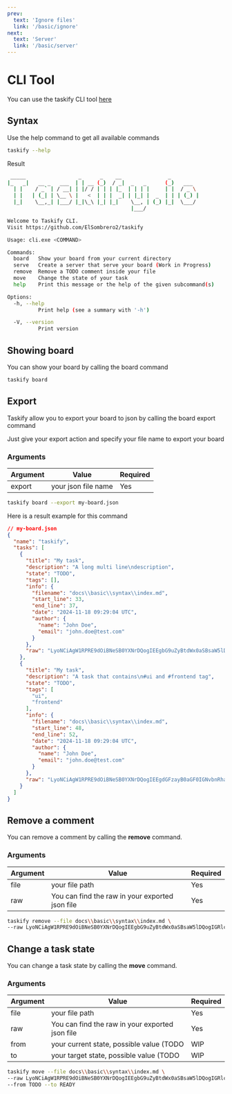 ```yaml
---
prev:
  text: 'Ignore files'
  link: '/basic/ignore'
next:
  text: 'Server'
  link: '/basic/server'
---
```


# CLI Tool

You can use the taskify CLI tool [here](https://github.com/ElSombrero2/taskify)

## Syntax
Use the help command to get all available commands
```bash
taskify --help
```

Result
```bash
 _____                 _      _    __               _
|_   _|   __ _   ___  | | __ (_)  / _|  _   _      (_)   ___
  | |    / _` | / __| | |/ / | | | |_  | | | |     | |  / _ \
  | |   | (_| | \__ \ |   <  | | |  _| | |_| |  _  | | | (_) |
  |_|    \__,_| |___/ |_|\_\ |_| |_|    \__, | (_) |_|  \___/
                                        |___/

Welcome to Taskify CLI.
Visit https://github.com/ElSombrero2/taskify

Usage: cli.exe <COMMAND>

Commands:
  board   Show your board from your current directory
  serve   Create a server that serve your board (Work in Progress)
  remove  Remove a TODO comment inside your file
  move    Change the state of your task
  help    Print this message or the help of the given subcommand(s)

Options:
  -h, --help
          Print help (see a summary with '-h')

  -V, --version
          Print version
```

## Showing board

You can show your board by calling the board command

```bash
taskify board
```

## Export
Taskify allow you to export your board to json by 
calling the board export command

Just give your export action and specify your file name to export your board

### Arguments

| Argument    | Value               | Required    |
| ----------- | ------------------- | ----------- |
| export      | your json file name | Yes         |

```bash
taskify board --export my-board.json
```

Here is a result example for this command
```json
// my-board.json
{
  "name": "taskify",
  "tasks": [
    {
      "title": "My task",
      "description": "A long multi line\ndescription",
      "state": "TODO",
      "tags": [],
      "info": {
        "filename": "docs\\basic\\syntax\\index.md",
        "start_line": 33,
        "end_line": 37,
        "date": "2024-11-18 09:29:04 UTC",
        "author": {
          "name": "John Doe",
          "email": "john.doe@test.com"
        }
      },
      "raw": "LyoNCiAgW1RPRE9dOiBNeSB0YXNrDQogIEEgbG9uZyBtdWx0aSBsaW5lDQogIGRlc2NyaXB0aW9uDQoqLw0K"
    },
    {
      "title": "My task",
      "description": "A task that contains\n#ui and #frontend tag",
      "state": "TODO",
      "tags": [
        "ui",
        "frontend"
      ],
      "info": {
        "filename": "docs\\basic\\syntax\\index.md",
        "start_line": 48,
        "end_line": 52,
        "date": "2024-11-18 09:29:04 UTC",
        "author": {
          "name": "John Doe",
          "email": "john.doe@test.com"
        }
      },
      "raw": "LyoNCiAgW1RPRE9dOiBNeSB0YXNrDQogIEEgdGFzayB0aGF0IGNvbnRhaW5zDQogICN1aSBhbmQgI2Zyb250ZW5kIHRhZw0KKi8NCg=="
    }
  ]
}
```

## Remove a comment
You can remove a comment by calling the **remove** command.

### Arguments

| Argument    | Value                                             | Required    |
| ----------- | ------------------------------------------------- | ----------- |
| file        | your file path                                    | Yes         |
| raw         | You can find the raw in your exported json file   | Yes         |

```bash
taskify remove --file docs\\basic\\syntax\\index.md \
--raw LyoNCiAgW1RPRE9dOiBNeSB0YXNrDQogIEEgbG9uZyBtdWx0aSBsaW5lDQogIGRlc2NyaXB0aW9uDQoqLw0K
```

## Change a task state
You can change a task state by calling the **move** command.

### Arguments

| Argument    | Value                                                            | Required    |
| ----------- | ---------------------------------------------------------------- | ----------- |
| file        | your file path                                                   | Yes         |
| raw         | You can find the raw in your exported json file                  | Yes         |
| from        | your current state, possible value (TODO|WIP|READY|TESTING|DONE) | Yes         |
| to          | your target state, possible value (TODO|WIP|READY|TESTING|DONE)  | Yes         |

```bash
taskify move --file docs\\basic\\syntax\\index.md \
--raw LyoNCiAgW1RPRE9dOiBNeSB0YXNrDQogIEEgbG9uZyBtdWx0aSBsaW5lDQogIGRlc2NyaXB0aW9uDQoqLw0K \
--from TODO --to READY
```
